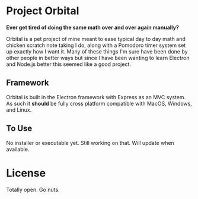 # Project Orbital

**Ever get tired of doing the same math over and over again manually?**

Orbital is a pet project of mine meant to ease typical day to day math and chicken scratch note taking I do, along with a Pomodoro timer system set up exactly how I want it. Many of these things I'm sure have been done by other people in better ways but since I have been wanting to learn Electron and Node.js better this seemed like a good project.

## Framework
Orbital is built in the Electron framework with Express as an MVC system. As such it **should** be fully cross platform compatible with MacOS, Windows, and Linux.

## To Use
No installer or executable yet. Still working on that. Will update when available.

# License
Totally open. Go nuts.

